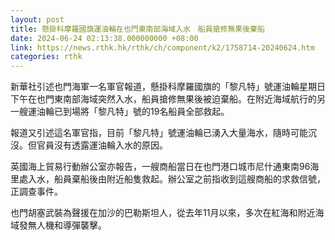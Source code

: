 ```yaml
---
layout: post
title: 懸掛科摩羅國旗運油輪在也門東南部海域入水　船員搶修無果後棄船
date: 2024-06-24 02:13:38.000000000 +08:00
link: https://news.rthk.hk/rthk/ch/component/k2/1758714-20240624.htm
categories: rthk
---
```


新華社引述也門海軍一名軍官報道，懸掛科摩羅國旗的「黎凡特」號運油輪星期日下午在也門東南部海域突然入水，船員搶修無果後被迫棄船。在附近海域航行的另一艘運油輪已到場將「黎凡特」號的19名船員全部救起。

報道又引述這名軍官指，目前「黎凡特」號運油輪已湧入大量海水，隨時可能沉沒。但官員沒有透露運油輪入水的原因。

英國海上貿易行動辦公室亦報告，一艘商船當日在也門港口城市尼什通東南96海里處入水，船員棄船後由附近船隻救起。辦公室之前指收到這艘商船的求救信號，正調查事件。

也門胡塞武裝為聲援在加沙的巴勒斯坦人，從去年11月以來，多次在紅海和附近海域發無人機和導彈襲擊。
